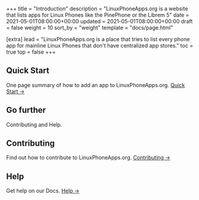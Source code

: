 +++
title = "Introduction"
description = "LinuxPhoneApps.org is a website that lists apps for Linux Phones like the PinePhone or the Librem 5"
date = 2021-05-01T08:00:00+00:00
updated = 2021-05-01T08:00:00+00:00
draft = false
weight = 10
sort_by = "weight"
template = "docs/page.html"

[extra]
lead = "LinuxPhoneApps.org is a place that tries to list every phone app for mainline Linux Phones that don't have centralized app stores."
toc = true
top = false
+++

## Quick Start

One page summary of how to add an app to LinuxPhoneApps.org. [Quick Start →](../quick-start/)

## Go further

Contributing and Help.

## Contributing

Find out how to contribute to LinuxPhoneApps.org. [Contributing →](../../contributing/how-to-contribute/)

## Help

Get help on our Docs. [Help →](../../help/faq/)
